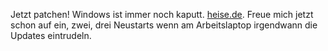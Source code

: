 Jetzt patchen! Windows ist immer noch kaputt. [heise.de](https://www.heise.de/news/Jetzt-patchen-Kritische-Windows-Luecke-betrifft-mehr-Systeme-als-gedacht-6052749.html). Freue mich jetzt schon auf ein, zwei, drei Neustarts wenn am Arbeitslaptop irgendwann die Updates eintrudeln.